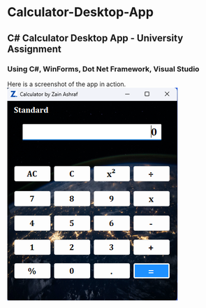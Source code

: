# Calculator-Desktop-App
## C# Calculator Desktop App - University Assignment
### Using C#, WinForms, Dot Net Framework, Visual Studio<br>

Here is a screenshot of the app in action.<br>
![Calculator Image](Assets/Calculator%20Image.png)
